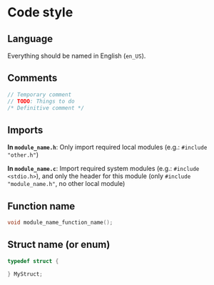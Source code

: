 # Code style

## Language

Everything should be named in English (`en_US`).

## Comments

```c
// Temporary comment
// TODO: Things to do
/* Definitive comment */
```

## Imports

**In `module_name.h`**:
Only import required local modules (e.g.: `#include "other.h"`)

**In `module_name.c`**:
Import required system modules (e.g.: `#include <stdio.h>`), and only the header for this module (only `#include "module_name.h"`, no other local module)

## Function name

```c
void module_name_function_name();
```

## Struct name (or enum)

```c
typedef struct {

} MyStruct;
```
